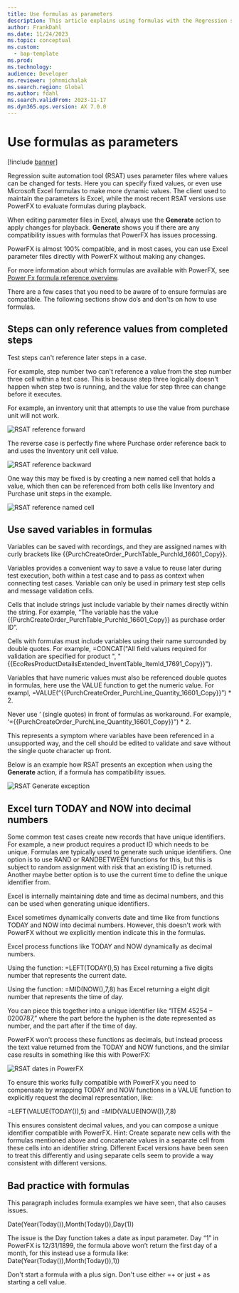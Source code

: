 ```yaml
---
title: Use formulas as parameters
description: This article explains using formulas with the Regression suite automation tool (RSAT) to modify test parameters.
author: FrankDahl
ms.date: 11/24/2023
ms.topic: conceptual
ms.custom: 
  - bap-template
ms.prod: 
ms.technology: 
audience: Developer
ms.reviewer: johnmichalak
ms.search.region: Global
ms.author: fdahl
ms.search.validFrom: 2023-11-17
ms.dyn365.ops.version: AX 7.0.0
---
```


# Use formulas as parameters

[!include [banner](../../includes/banner.md)]


Regression suite automation tool (RSAT) uses parameter files where values can be changed for tests. Here you can specify fixed values, or even use Microsoft Excel formulas to make more dynamic values. The client used to maintain the parameters is Excel, while the most recent RSAT versions use PowerFX to evaluate formulas during playback.

When editing parameter files in Excel, always use the **Generate** action to apply changes for playback. **Generate** shows you if there are any compatibility issues with formulas that PowerFX has issues processing.

PowerFX is almost 100% compatible, and in most cases, you can use Excel parameter files directly with PowerFX without making any changes.

For more information about which formulas are available with PowerFX, see [Power Fx formula reference overview](/power-platform/power-fx/formula-reference-overview).

There are a few cases that you need to be aware of to ensure formulas are compatible. The following sections show do’s and don'ts on how to use formulas.

## Steps can only reference values from completed steps

Test steps can't reference later steps in a case. 

For example, step number two can't reference a value from the step number three cell within a test case. This is because step three logically doesn't happen when step two is running, and the value for step three can change before it executes. 

For example, an inventory unit that attempts to use the value from purchase unit will not work.

![RSAT reference forward](media/rsat-reference-forward.png)

The reverse case is perfectly fine where Purchase order reference back to and uses the Inventory unit cell value.

![RSAT reference backward](media/rsat-reference-backward.png)

One way this may be fixed is by creating a new named cell that holds a value, which then can be referenced from both cells like Inventory and Purchase unit steps in the example.

![RSAT reference named cell](media/rsat-reference-named.png)

## Use saved variables in formulas

Variables can be saved with recordings, and they are assigned names with curly brackets like {{PurchCreateOrder_PurchTable_PurchId_16601_Copy}}.

Variables provides a convenient way to save a value to reuse later during test execution, both within a test case and to pass as context when connecting test cases. Variable can only be used in primary test step cells and message validation cells.

Cells that include strings just include variable by their names directly within the string. For example, “The variable has the value {{PurchCreateOrder_PurchTable_PurchId_16601_Copy}} as purchase order ID”.

Cells with formulas must include variables using their name surrounded by double quotes. For example, =CONCAT("All field values required for validation are specified for product ", "{{EcoResProductDetailsExtended_InventTable_ItemId_17691_Copy}}").

Variables that have numeric values must also be referenced double quotes in formulas, here use the VALUE function to get the numeric value. For exampl, =VALUE(“{{PurchCreateOrder_PurchLine_Quantity_16601_Copy}}”) * 2.

Never use ‘ (single quotes) in front of formulas as workaround. For example, ‘={{PurchCreateOrder_PurchLine_Quantity_16601_Copy}}”) * 2.

This represents a symptom where variables have been referenced in a unsupported way, and the cell should be edited to validate and save without the single quote character up front.

Below is an example how RSAT presents an exception when using the **Generate** action, if a formula has compatibility issues.

![RSAT Generate exception](media/rsat-generate-exception.png)

## Excel turn TODAY and NOW into decimal numbers

Some common test cases create new records that have unique identifiers. For example, a new product requires a product ID which needs to be unique.  Formulas are typically used to generate such unique identifiers. One option is to use RAND or RANDBETWEEN functions for this, but this is subject to random assignment with risk that an existing ID is returned. Another maybe better option is to use the current time to define the unique identifier from.

Excel is internally maintaining date and time as decimal numbers, and this can be used when generating unique identifiers.

Excel sometimes dynamically converts date and time like from functions TODAY and NOW into decimal numbers. However, this doesn't work with PowerFX without we explicitly mention indicate this in the formulas.

Excel process functions like TODAY and NOW dynamically as decimal numbers.

Using the function: =LEFT(TODAY(),5) has Excel returning a five digits number that represents the current date.

Using the function: =MID(NOW(),7,8) has Excel returning a eight digit number that represents the time of day.

You can piece this together into a unique identifier like “ITEM 45254 – 0200787,” where the part before the hyphen is the date represented as number, and the part after if the time of day.

PowerFX won't process these functions as decimals, but instead process the text value returned from the TODAY and NOW functions, and the similar case results in something like this with PowerFX:

![RSAT dates in PowerFX](media/rsat-dates-powerfx.png)

To ensure this works fully compatible with PowerFX you need to compensate by wrapping TODAY and NOW functions in a VALUE function to explicitly request the decimal representation, like:

=LEFT(VALUE(TODAY()),5) and =MID(VALUE(NOW()),7,8)

This ensures consistent decimal values, and you can compose a unique identifier compatible with PowerFX. Hint: Create separate new cells with the formulas mentioned above and concatenate values in a separate cell from these cells into an identifier string. Different Excel versions have been seen to treat this differently and using separate cells seem to provide a way consistent with different versions.

## Bad practice with formulas

This paragraph includes formula examples we have seen, that also causes issues.

Date(Year(Today()),Month(Today()),Day(1))

The issue is the Day function takes a date as input parameter. Day “1” in PowerFX is 12/31/1899, the formula above won’t return the first day of a month, for this instead use a formula like: 
Date(Year(Today()),Month(Today()),1))

Don't start a formula with a plus sign. Don't use either =+ or just + as starting a cell value.
